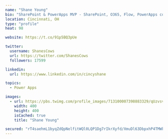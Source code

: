 ```yaml
---
name: "Shane Young"
bio: "SharePoint & PowerApps MVP - SharePoint, O365, Flow, PowerApps consulting? @PowerApps911 | Pure Snark? You found it."
location: Cincinnati, OH
type: "profile"
heat: 98

website: https://t.co/91p5BQ3pUe

twitter:
  username: ShanesCows
  url: https://twitter.com/ShanesCows
  followers: 17599

linkedin:
  url: https://www.linkedin.com/in/cincyshane

topics:
  - Power Apps

images:
  - url: https://pbs.twimg.com/profile_images/713100007398883329/qUzvsvQ3_400x400.jpg
    width: 400
    height: 400
    isCached: true
    title: "Shane Young"

secured: "rT4saehmL1byqZdQpNelfitWQl0LQP1Dg7rIkrXyfd/XmuDl63DbpxhP4TMWkbdb1i5m4ZtumUL9GDVkMm83b+cKetTu8cUIm+xDJs32ZpTUfYLuuL0bzQYxrgOb0Y4vX3p9wD0o/zhfQ7L2iMqdigKNl+5xcabD35gWlFu7xDsVl99iKjQ5oofMzMwxEA97FhNkjozTrZa50XfbahevAYt30QLC6b3JqWIP1tjNlWR8oV3KaiDwxFB15iFvb5bIiznqFF+FQw71sjIAm48+qSdGuAIU1VEZY41QiAOfG6s7yZvrBkUN5CXmFIkNmJ4r4AxtlxDFoLU81saDZ0ANwhH0zpulnGLE1Td+JJbsttpyi4I2EyBn66DhzVyWFV9ulGGG3//2tzQxFQT68NeBwDaaiem2mYHxsJ6y4gqcJhA=;Bq0vi3IoLS/YK7wF2LpitQ=="
---
```


